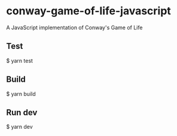 # conway-game-of-life-javascript
A JavaScript implementation of Conway's Game of Life

## Test
$ yarn test

## Build
$ yarn build

## Run dev
$ yarn dev